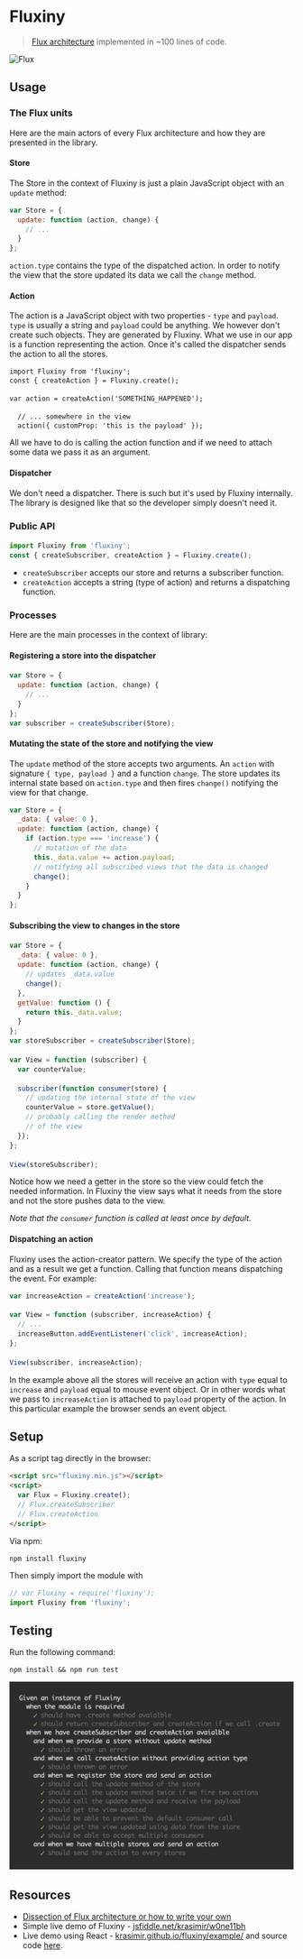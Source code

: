 # Fluxiny

> [Flux architecture](https://facebook.github.io/flux/docs/overview.html) implemented in ~100 lines of code.

![Flux](http://krasimirtsonev.com/blog/articles/fluxiny/fluxiny_basic_flux_architecture.jpg)

## Usage

### The Flux units

Here are the main actors of every Flux architecture and how they are presented in the library.

#### Store

The Store in the context of Fluxiny is just a plain JavaScript object with an `update` method:

```js
var Store = {
  update: function (action, change) {
    // ...
  }
};
```

`action.type` contains the type of the dispatched action. In order to notify the view that the store updated its data we call the `change` method.

#### Action

The action is a JavaScript object with two properties - `type` and `payload`. `type` is usually a string and `payload` could be anything. We however don't create such objects. They are generated by Fluxiny. What we use in our app is a function representing the action. Once it's called the dispatcher sends the action to all the stores.

```
import Fluxiny from 'fluxiny';
const { createAction } = Fluxiny.create();

var action = createAction('SOMETHING_HAPPENED');

  // ... somewhere in the view
  action({ customProp: 'this is the payload' });
```

All we have to do is calling the action function and if we need to attach some data we pass it as an argument.

#### Dispatcher

We don't need a dispatcher. There is such but it's used by Fluxiny internally. The library is designed like that so the developer simply doesn't need it.

### Public API

```js
import Fluxiny from 'fluxiny';
const { createSubscriber, createAction } = Fluxiny.create();
```

* `createSubscriber` accepts our store and returns a subscriber function. 
* `createAction` accepts a string (type of action) and returns a dispatching function.

### Processes

Here are the main processes in the context of library:

#### Registering a store into the dispatcher

```js
var Store = { 
  update: function (action, change) { 
    // ...
  }
};
var subscriber = createSubscriber(Store);
```

#### Mutating the state of the store and notifying the view

The `update` method of the store accepts two arguments. An `action` with signature `{ type, payload }` and a function `change`. The store updates its internal state based on `action.type` and then fires `change()` notifying the view for that change.

```js
var Store = { 
  _data: { value: 0 },
  update: function (action, change) { 
    if (action.type === 'increase') {
      // mutation of the data
      this._data.value += action.payload;
      // notifying all subscribed views that the data is changed
      change();
    }
  }
};
```

#### Subscribing the view to changes in the store

```js
var Store = { 
  _data: { value: 0 },
  update: function (action, change) { 
    // updates _data.value
    change();
  },
  getValue: function () {
    return this._data.value;
  }
};
var storeSubscriber = createSubscriber(Store);

var View = function (subscriber) {
  var counterValue;

  subscriber(function consumer(store) {
    // updating the internal state of the view
    counterValue = store.getValue();
    // probably calling the render method
    // of the view
  });
};

View(storeSubscriber);

```
Notice how we need a getter in the store so the view could fetch the needed information. In Fluxiny the view says what it needs from the store and not the store pushes data to the view.

*Note that the `consumer` function is called at least once by default.*

#### Dispatching an action

Fluxiny uses the action-creator pattern. We specify the type of the action and as a result we get a function. Calling that function means dispatching the event. For example:

```js
var increaseAction = createAction('increase');

var View = function (subscriber, increaseAction) {
  // ...
  increaseButton.addEventListener('click', increaseAction);
};

View(subscriber, increaseAction);
```

In the example above all the stores will receive an action with `type` equal to `increase` and `payload` equal to mouse event object. Or in other words what we pass to `increaseAction` is attached to `payload` property of the action. In this particular example the browser sends an event object.

## Setup

As a script tag directly in the browser:

```html
<script src="fluxiny.min.js"></script>
<script>
  var Flux = Fluxiny.create();
  // Flux.createSubscriber
  // Flux.createAction
</script>
```

Via npm:

```
npm install fluxiny
```

Then simply import the module with

```js
// var Fluxiny = require('fluxiny');
import Fluxiny from 'fluxiny';
```

## Testing

Run the following command:

```
npm install && npm run test
```

![tests](./imgs/tests.jpg)

## Resources

* [Dissection of Flux architecture or how to write your own](http://krasimirtsonev.com/blog/article/dissection-of-flux-architecture-or-how-to-write-your-own-react)
* Simple live demo of Fluxiny - [jsfiddle.net/krasimir/w0ne11bh](https://jsfiddle.net/krasimir/w0ne11bh/)
* Live demo using React - [krasimir.github.io/fluxiny/example/](http://krasimir.github.io/fluxiny/example/) and source code [here](https://github.com/krasimir/fluxiny/tree/master/example).